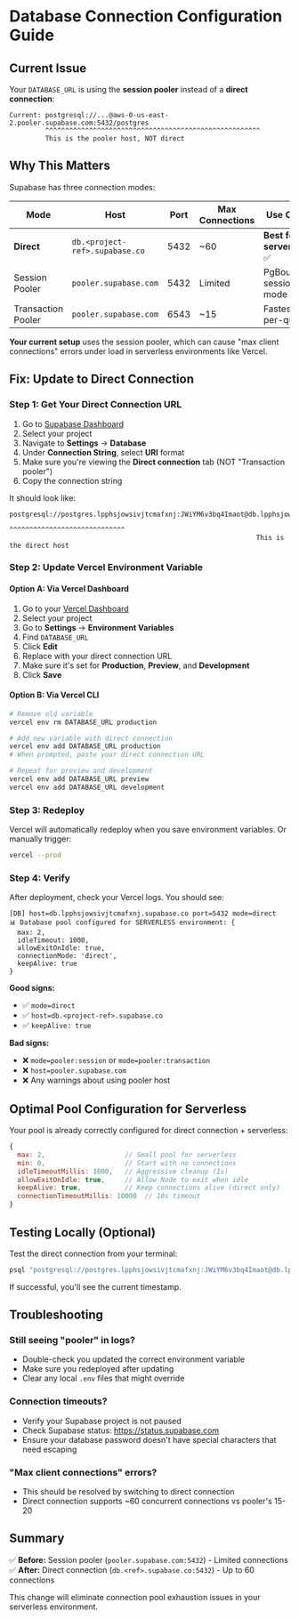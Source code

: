 # Database Connection Configuration Guide

## Current Issue

Your `DATABASE_URL` is using the **session pooler** instead of a **direct connection**:

```
Current: postgresql://...@aws-0-us-east-2.pooler.supabase.com:5432/postgres
         ^^^^^^^^^^^^^^^^^^^^^^^^^^^^^^^^^^^^^^^^^^^^^^^^^^^^^^
         This is the pooler host, NOT direct
```

## Why This Matters

Supabase has three connection modes:

| Mode | Host | Port | Max Connections | Use Case |
|------|------|------|----------------|----------|
| **Direct** | `db.<project-ref>.supabase.co` | 5432 | ~60 | **Best for serverless** ✅ |
| Session Pooler | `pooler.supabase.com` | 5432 | Limited | PgBouncer session mode |
| Transaction Pooler | `pooler.supabase.com` | 6543 | ~15 | Fastest per-query |

**Your current setup** uses the session pooler, which can cause "max client connections" errors under load in serverless environments like Vercel.

## Fix: Update to Direct Connection

### Step 1: Get Your Direct Connection URL

1. Go to [Supabase Dashboard](https://app.supabase.com)
2. Select your project
3. Navigate to **Settings** → **Database**
4. Under **Connection String**, select **URI** format
5. Make sure you're viewing the **Direct connection** tab (NOT "Transaction pooler")
6. Copy the connection string

It should look like:
```
postgresql://postgres.lpphsjowsivjtcmafxnj:JWiYM6v3bq4Imaot@db.lpphsjowsivjtcmafxnj.supabase.co:5432/postgres
                                                              ^^^^^^^^^^^^^^^^^^^^^^^^^^^^^
                                                              This is the direct host
```

### Step 2: Update Vercel Environment Variable

#### Option A: Via Vercel Dashboard
1. Go to your [Vercel Dashboard](https://vercel.com)
2. Select your project
3. Go to **Settings** → **Environment Variables**
4. Find `DATABASE_URL`
5. Click **Edit**
6. Replace with your direct connection URL
7. Make sure it's set for **Production**, **Preview**, and **Development**
8. Click **Save**

#### Option B: Via Vercel CLI
```bash
# Remove old variable
vercel env rm DATABASE_URL production

# Add new variable with direct connection
vercel env add DATABASE_URL production
# When prompted, paste your direct connection URL

# Repeat for preview and development
vercel env add DATABASE_URL preview
vercel env add DATABASE_URL development
```

### Step 3: Redeploy

Vercel will automatically redeploy when you save environment variables. Or manually trigger:

```bash
vercel --prod
```

### Step 4: Verify

After deployment, check your Vercel logs. You should see:

```
[DB] host=db.lpphsjowsivjtcmafxnj.supabase.co port=5432 mode=direct
📊 Database pool configured for SERVERLESS environment: {
  max: 2,
  idleTimeout: 1000,
  allowExitOnIdle: true,
  connectionMode: 'direct',
  keepAlive: true
}
```

**Good signs:**
- ✅ `mode=direct`
- ✅ `host=db.<project-ref>.supabase.co`
- ✅ `keepAlive: true`

**Bad signs:**
- ❌ `mode=pooler:session` or `mode=pooler:transaction`
- ❌ `host=pooler.supabase.com`
- ❌ Any warnings about using pooler host

## Optimal Pool Configuration for Serverless

Your pool is already correctly configured for direct connection + serverless:

```javascript
{
  max: 2,                    // Small pool for serverless
  min: 0,                    // Start with no connections
  idleTimeoutMillis: 1000,   // Aggressive cleanup (1s)
  allowExitOnIdle: true,     // Allow Node to exit when idle
  keepAlive: true,           // Keep connections alive (direct only)
  connectionTimeoutMillis: 10000  // 10s timeout
}
```

## Testing Locally (Optional)

Test the direct connection from your terminal:

```bash
psql "postgresql://postgres.lpphsjowsivjtcmafxnj:JWiYM6v3bq4Imaot@db.lpphsjowsivjtcmafxnj.supabase.co:5432/postgres" -c "SELECT now();"
```

If successful, you'll see the current timestamp.

## Troubleshooting

### Still seeing "pooler" in logs?
- Double-check you updated the correct environment variable
- Make sure you redeployed after updating
- Clear any local `.env` files that might override

### Connection timeouts?
- Verify your Supabase project is not paused
- Check Supabase status: https://status.supabase.com
- Ensure your database password doesn't have special characters that need escaping

### "Max client connections" errors?
- This should be resolved by switching to direct connection
- Direct connection supports ~60 concurrent connections vs pooler's 15-20

## Summary

✅ **Before:** Session pooler (`pooler.supabase.com:5432`) - Limited connections
✅ **After:** Direct connection (`db.<ref>.supabase.co:5432`) - Up to 60 connections

This change will eliminate connection pool exhaustion issues in your serverless environment.
